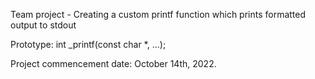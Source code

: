 
Team project - Creating a custom printf function which prints formatted output to stdout

Prototype: int _printf(const char *, ...);

Project commencement date: October 14th, 2022.

